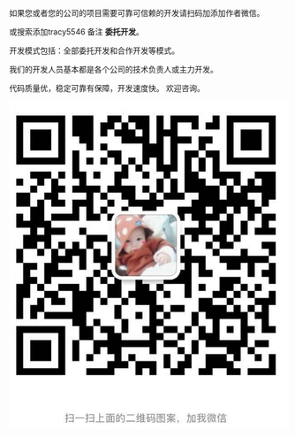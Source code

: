 如果您或者您的公司的项目需要可靠可信赖的开发请扫码加添加作者微信。

或搜索添加tracy5546  备注  **委托开发**。

开发模式包括：全部委托开发和合作开发等模式。

我们的开发人员基本都是各个公司的技术负责人或主力开发。

代码质量优，稳定可靠有保障，开发速度快。 欢迎咨询。

![](./wechat.png)